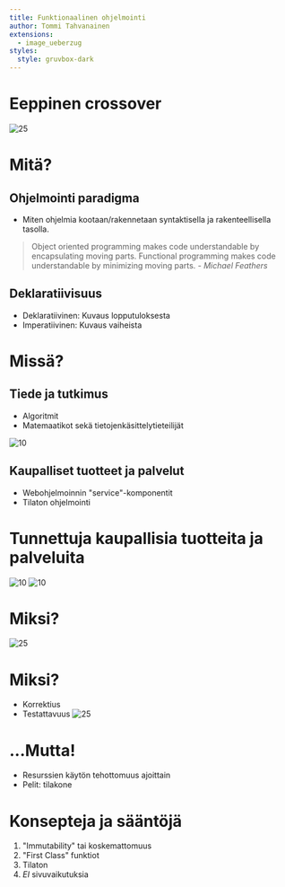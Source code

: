 ```yaml
---
title: Funktionaalinen ohjelmointi
author: Tommi Tahvanainen
extensions:
  - image_ueberzug
styles:
  style: gruvbox-dark
---
```


# Eeppinen crossover
![25](/home/tommitah/development/seminaari/img/lambda.png)

# Mitä?
## Ohjelmointi **paradigma**
- Miten ohjelmia kootaan/rakennetaan syntaktisella ja rakenteellisella tasolla.

> Object oriented programming makes code understandable by encapsulating moving parts. Functional programming makes code understandable by minimizing moving parts. *- Michael Feathers*

## **Deklaratiivisuus**
- Deklaratiivinen: Kuvaus lopputuloksesta
- Imperatiivinen: Kuvaus vaiheista

# Missä?


## Tiede ja tutkimus
- Algoritmit
- Matemaatikot sekä tietojenkäsittelytieteilijät

![10](/home/tommitah/development/seminaari/img/mathfunction.png)


## Kaupalliset tuotteet ja palvelut
- Webohjelmoinnin "service"-komponentit
- Tilaton ohjelmointi

# Tunnettuja kaupallisia tuotteita ja palveluita

![10](/home/tommitah/development/seminaari/img/wapp.png)
![10](/home/tommitah/development/seminaari/img/disco.png)

# Miksi?
![25](/home/tommitah/development/seminaari/img/question.png)

# Miksi?
- Korrektius
- Testattavuus
![25](/home/tommitah/development/seminaari/img/lightbulb.png)

# ...Mutta!
- Resurssien käytön tehottomuus ajoittain
- Pelit: tilakone

# Konsepteja ja sääntöjä

1. "Immutability" tai koskemattomuus
2. "First Class" funktiot
3. Tilaton
4. *EI* sivuvaikutuksia

